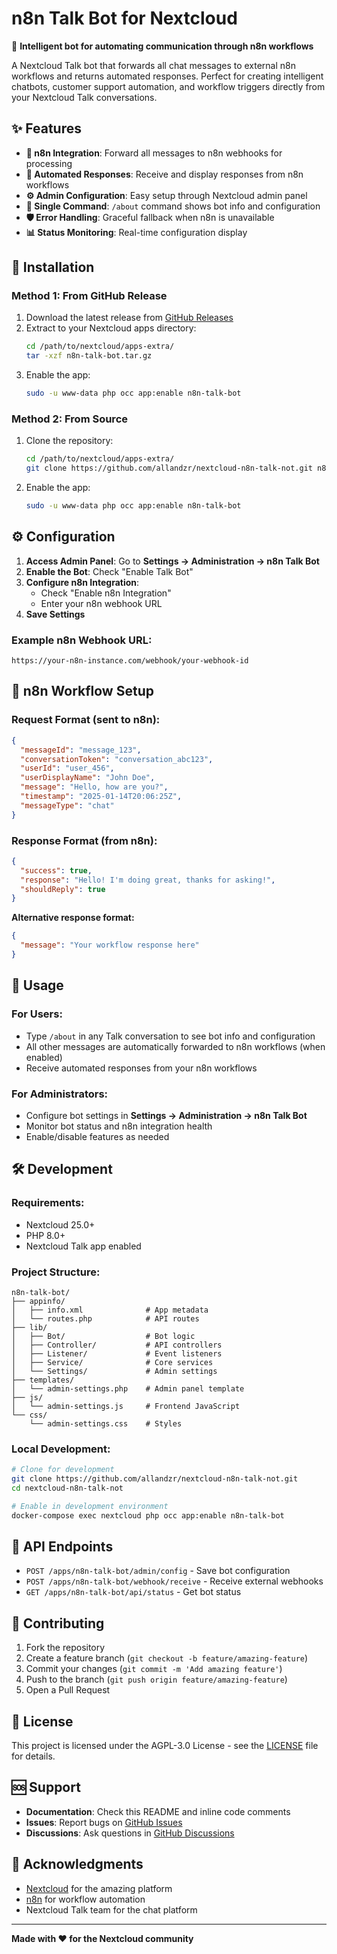 # n8n Talk Bot for Nextcloud

🤖 **Intelligent bot for automating communication through n8n workflows**

A Nextcloud Talk bot that forwards all chat messages to external n8n workflows and returns automated responses. Perfect for creating intelligent chatbots, customer support automation, and workflow triggers directly from your Nextcloud Talk conversations.

## ✨ Features

- **🔄 n8n Integration**: Forward all messages to n8n webhooks for processing
- **🤖 Automated Responses**: Receive and display responses from n8n workflows  
- **⚙️ Admin Configuration**: Easy setup through Nextcloud admin panel
- **💬 Single Command**: `/about` command shows bot info and configuration
- **🛡️ Error Handling**: Graceful fallback when n8n is unavailable
- **📊 Status Monitoring**: Real-time configuration display

## 🚀 Installation

### Method 1: From GitHub Release

1. Download the latest release from [GitHub Releases](https://github.com/allandzr/nextcloud-n8n-talk-not/releases)
2. Extract to your Nextcloud apps directory:
   ```bash
   cd /path/to/nextcloud/apps-extra/
   tar -xzf n8n-talk-bot.tar.gz
   ```
3. Enable the app:
   ```bash
   sudo -u www-data php occ app:enable n8n-talk-bot
   ```

### Method 2: From Source

1. Clone the repository:
   ```bash
   cd /path/to/nextcloud/apps-extra/
   git clone https://github.com/allandzr/nextcloud-n8n-talk-not.git n8n-talk-bot
   ```
2. Enable the app:
   ```bash
   sudo -u www-data php occ app:enable n8n-talk-bot
   ```

## ⚙️ Configuration

1. **Access Admin Panel**: Go to **Settings → Administration → n8n Talk Bot**
2. **Enable the Bot**: Check "Enable Talk Bot"
3. **Configure n8n Integration**:
   - Check "Enable n8n Integration"  
   - Enter your n8n webhook URL
4. **Save Settings**

### Example n8n Webhook URL:
```
https://your-n8n-instance.com/webhook/your-webhook-id
```

## 🔌 n8n Workflow Setup

### Request Format (sent to n8n):
```json
{
  "messageId": "message_123",
  "conversationToken": "conversation_abc123",
  "userId": "user_456",
  "userDisplayName": "John Doe", 
  "message": "Hello, how are you?",
  "timestamp": "2025-01-14T20:06:25Z",
  "messageType": "chat"
}
```

### Response Format (from n8n):
```json
{
  "success": true,
  "response": "Hello! I'm doing great, thanks for asking!",
  "shouldReply": true
}
```

**Alternative response format:**
```json
{
  "message": "Your workflow response here"
}
```

## 🎯 Usage

### For Users:
- Type `/about` in any Talk conversation to see bot info and configuration
- All other messages are automatically forwarded to n8n workflows (when enabled)
- Receive automated responses from your n8n workflows

### For Administrators:
- Configure bot settings in **Settings → Administration → n8n Talk Bot**
- Monitor bot status and n8n integration health
- Enable/disable features as needed

## 🛠️ Development

### Requirements:
- Nextcloud 25.0+
- PHP 8.0+
- Nextcloud Talk app enabled

### Project Structure:
```
n8n-talk-bot/
├── appinfo/
│   ├── info.xml              # App metadata
│   └── routes.php            # API routes
├── lib/
│   ├── Bot/                  # Bot logic
│   ├── Controller/           # API controllers  
│   ├── Listener/             # Event listeners
│   ├── Service/              # Core services
│   └── Settings/             # Admin settings
├── templates/
│   └── admin-settings.php    # Admin panel template
├── js/
│   └── admin-settings.js     # Frontend JavaScript
└── css/
    └── admin-settings.css    # Styles
```

### Local Development:
```bash
# Clone for development
git clone https://github.com/allandzr/nextcloud-n8n-talk-not.git
cd nextcloud-n8n-talk-not

# Enable in development environment
docker-compose exec nextcloud php occ app:enable n8n-talk-bot
```

## 🔧 API Endpoints

- `POST /apps/n8n-talk-bot/admin/config` - Save bot configuration
- `POST /apps/n8n-talk-bot/webhook/receive` - Receive external webhooks
- `GET /apps/n8n-talk-bot/api/status` - Get bot status

## 🤝 Contributing

1. Fork the repository
2. Create a feature branch (`git checkout -b feature/amazing-feature`)
3. Commit your changes (`git commit -m 'Add amazing feature'`)
4. Push to the branch (`git push origin feature/amazing-feature`)
5. Open a Pull Request

## 📝 License

This project is licensed under the AGPL-3.0 License - see the [LICENSE](LICENSE) file for details.

## 🆘 Support

- **Documentation**: Check this README and inline code comments
- **Issues**: Report bugs on [GitHub Issues](https://github.com/allandzr/nextcloud-n8n-talk-not/issues)
- **Discussions**: Ask questions in [GitHub Discussions](https://github.com/allandzr/nextcloud-n8n-talk-not/discussions)

## 🙏 Acknowledgments

- [Nextcloud](https://nextcloud.com/) for the amazing platform
- [n8n](https://n8n.io/) for workflow automation
- Nextcloud Talk team for the chat platform

---

**Made with ❤️ for the Nextcloud community**
